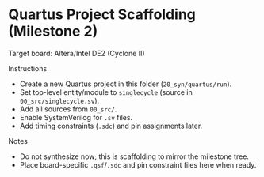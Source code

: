 # Quartus Project Scaffolding (Milestone 2)

Target board: Altera/Intel DE2 (Cyclone II)

Instructions
- Create a new Quartus project in this folder (`20_syn/quartus/run`).
- Set top-level entity/module to `singlecycle` (source in `00_src/singlecycle.sv`).
- Add all sources from `00_src/`.
- Enable SystemVerilog for `.sv` files.
- Add timing constraints (`.sdc`) and pin assignments later.

Notes
- Do not synthesize now; this is scaffolding to mirror the milestone tree.
- Place board-specific `.qsf`/`.sdc` and pin constraint files here when ready.
